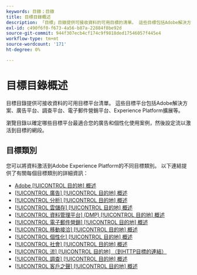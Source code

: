 ```yaml
---
keywords: 目錄；目錄
title: 目標目錄概述
description: 「目標」目錄提供可接收資料的可用目標的清單。 這些目標包括Adobe解決方案、廣告平台、調查平台、電子郵件營銷平台等。
exl-id: c490f6f0-f673-4a56-b87a-22884f8be92d
source-git-commit: 944f307ecb4cf174c9f9818ded17546057f445e4
workflow-type: tm+mt
source-wordcount: '171'
ht-degree: 0%

---
```


# 目標目錄概述

目標目錄提供可接收資料的可用目標平台清單。 這些目標平台包括Adobe解決方案、廣告平台、調查平台、電子郵件營銷平台、Experience Platform擴展等。

瀏覽目錄以確定哪些目標平台最適合您的廣告和個性化使用案例，然後設定流以激活到目標的網段。

<div id="recs-overview-body-1"></div>
<div id="recs-overview-body-2"></div>
<div id="recs-overview-body-3"></div>
<div id="recs-overview-body-4"></div>
<div id="recs-overview-body-5"></div>
<div id="recs-overview-body-6"></div>

## 目標類別

您可以將資料激活到Adobe Experience Platform的不同目標類別。 以下連結提供了有關每個目標類別的詳細資訊：

- [Adobe [!UICONTROL 目的地] 概述](adobe/overview.md)
- [[!UICONTROL 廣告] [!UICONTROL 目的地] 概述](advertising/overview.md)
- [[!UICONTROL 分析] [!UICONTROL 目的地] 概述](analytics/overview.md)
- [[!UICONTROL 雲儲存] [!UICONTROL 目的地] 概述](cloud-storage/overview.md)
- [[!UICONTROL 資料管理平台] (DMP) [!UICONTROL 目的地] 概述](data-management/overview.md)
- [[!UICONTROL 電子郵件營銷] [!UICONTROL 目的地] 概述](email-marketing/overview.md)
- [[!UICONTROL 移動接洽] [!UICONTROL 目的地] 概述](mobile-engagement/overview.md)
- [[!UICONTROL 個性化] [!UICONTROL 目的地] 概述](personalization/overview.md)
- [[!UICONTROL 社會] [!UICONTROL 目的地] 概述](social/overview.md)
- [[!UICONTROL 流] [!UICONTROL 目的地] （到HTTP目標的連結）](streaming/http-destination.md)
- [[!UICONTROL 調查] [!UICONTROL 目的地] 概述](survey/overview.md)
- [[!UICONTROL 客戶之聲] [!UICONTROL 目的地] 概述](voice/overview.md)
